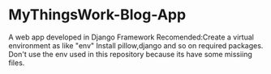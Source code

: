 # MyThingsWork-Blog-App
 A web app developed in Django Framework
Recomended:Create a virtual environment as like "env"
Install pillow,django and so on required packages.
Don't use the env used in this repository because its have some missiing files.
